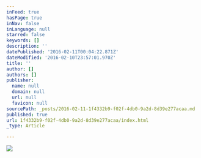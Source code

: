 ```yaml
---
inFeed: true
hasPage: true
inNav: false
inLanguage: null
starred: false
keywords: []
description: ''
datePublished: '2016-02-11T00:04:22.871Z'
dateModified: '2016-02-10T23:57:01.970Z'
title: ''
author: []
authors: []
publisher:
  name: null
  domain: null
  url: null
  favicon: null
sourcePath: _posts/2016-02-11-1f4332b9-f02f-4db0-9a2d-8d39e277acaa.md
published: true
url: 1f4332b9-f02f-4db0-9a2d-8d39e277acaa/index.html
_type: Article

---
```

![](https://the-grid-user-content.s3-us-west-2.amazonaws.com/940ab8d8-ccc7-4339-b336-d7d02a60dc6e.png)